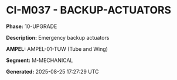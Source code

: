 # CI-M037 - BACKUP-ACTUATORS

**Phase:** 10-UPGRADE

**Description:** Emergency backup actuators

**AMPEL:** AMPEL-01-TUW (Tube and Wing)

**Segment:** M-MECHANICAL

**Generated:** 2025-08-25 17:27:29 UTC
